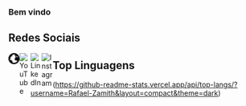 ### Bem vindo

<!--Redes Sociais -->

## Redes Sociais
[<img align="left" alt="site" width="22px" src="https://raw.githubusercontent.com/iconic/open-iconic/master/svg/globe.svg" />][website]
[<img align="left" alt="YouTube" width="22px" src="https://cdn.jsdelivr.net/npm/simple-icons@v3/icons/youtube.svg" />][youtube]
[<img align="left" alt="LinkedIn" width="22px" src="https://cdn.jsdelivr.net/npm/simple-icons@v3/icons/linkedin.svg" />][linkedin]
[<img align="left" alt="Instagram" width="22px" src="https://cdn.jsdelivr.net/npm/simple-icons@v3/icons/instagram.svg" />][instagram]


<!--Stats 

## Stats
(https://github-readme-stats.vercel.app/api?username=Rafael-Zamith&theme=dark&show_icons=true&hide=stars,contribs&include_all_commits=true&count_private=true)-->


<!--Langs-->

## Top Linguagens

(https://github-readme-stats.vercel.app/api/top-langs/?username=Rafael-Zamith&layout=compact&theme=dark)



<!--Ref-->
[website]: https://dorime.moo.com/index.html
[instagram]: https://instagram.com/zamith.rafa/
[linkedin]: https://linkedin.com/in/rafael-zamith-silva/
[youtube]: https://www.youtube.com/channel/UC4p8QbYA9-l-SN6KyW35CtQ